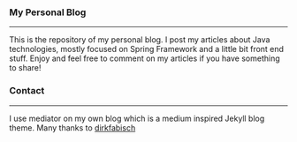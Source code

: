 ### My Personal Blog
----
This is the repository of my personal blog. I post my articles about Java technologies, mostly focused on Spring Framework and a little bit front end stuff. Enjoy and feel free to comment on my articles if you have something to share!
### Contact
---
I use mediator on my own blog which is a medium inspired Jekyll blog theme. Many thanks to [dirkfabisch](https://github.com/dirkfabisch/mediator)
